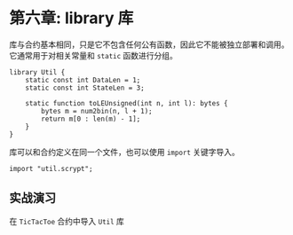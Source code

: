 # 第六章: library 库


库与合约基本相同，只是它不包含任何公有函数，因此它不能被独立部署和调用。它通常用于对相关常量和 `static` 函数进行分组。


```solidity
library Util {
    static const int DataLen = 1;
    static const int StateLen = 3;

    static function toLEUnsigned(int n, int l): bytes {
        bytes m = num2bin(n, l + 1);
        return m[0 : len(m) - 1];
    }
}

```

库可以和合约定义在同一个文件，也可以使用 `import` 关键字导入。

```solidity
import "util.scrypt";
```

## 实战演习

在 `TicTacToe` 合约中导入 `Util` 库


